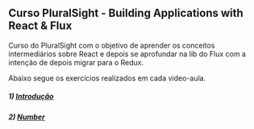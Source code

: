 ## Curso PluralSight - Building Applications with React & Flux

Curso do PluralSight com o objetivo de aprender os conceitos intermediários sobre React e 
depois se aprofundar na lib do Flux com a intenção de depois migrar para o Redux.

Abaixo segue os exercícios realizados em cada video-aula.

##### 1) [Introdução]()
##### 2) [Number]()
